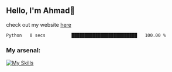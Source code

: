 
## Hello, I'm Ahmad👋

check out my website [here](https://ahmadalwi.com/)

<!--START_SECTION:waka-->

```txt
Python   0 secs          █████████████████████████   100.00 %
```

<!--END_SECTION:waka-->

### My arsenal:

[![My Skills](https://skillicons.dev/icons?i=js,ts,py,go,react,nextjs,svelte,nodejs,django,tailwind,html,css,sass,firebase,mongodb,postgres,mysql,redis,git,github,docker,vscode,figma,godot)](https://skillicons.dev)

